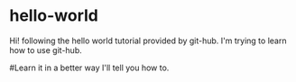 # hello-world
Hi!
following the hello world tutorial provided by git-hub. 
I'm trying to learn how to  use git-hub.

#Learn it in a better way
I'll tell you how to.